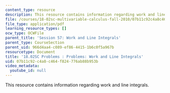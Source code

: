 ```yaml
---
content_type: resource
description: This resource contains information regarding work and line integrals.
file: /courses/18-02sc-multivariable-calculus-fall-2010/07b11c92c4a8c464f824776ab88b953b_MIT18_02SC_pb_57_quest.pdf
file_type: application/pdf
learning_resource_types: []
ocw_type: OCWFile
parent_title: 'Session 57: Work and Line Integrals'
parent_type: CourseSection
parent_uid: 966d4aa4-c089-ef86-4415-1b6c0f5a967b
resourcetype: Document
title: '18.02SC Problems : Problems: Work and Line Integrals'
uid: 07b11c92-c4a8-c464-f824-776ab88b953b
video_metadata:
  youtube_id: null
---
```

This resource contains information regarding work and line integrals.

